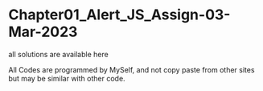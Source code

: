 # Chapter01_Alert_JS_Assign-03-Mar-2023
all solutions are available here

All Codes are programmed by MySelf, and not copy paste from other sites but may be similar with other code.
